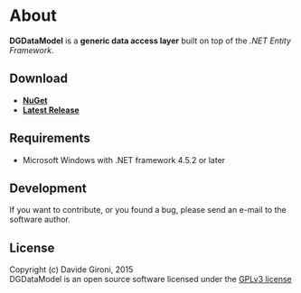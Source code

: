 About
===

**DGDataModel** is a **generic data access layer** built on top of the *.NET Entity Framework*.

## Download

+ **[NuGet](https://www.nuget.org/packages/DG.DataModel)**
+ **[Latest Release](../../releases/latest)**

## Requirements

* Microsoft Windows with .NET framework 4.5.2 or later

## Development

If you want to contribute, or you found a bug, please send an e-mail to the software author.

## License

Copyright (c) Davide Gironi, 2015  
DGDataModel is an open source software licensed under the [GPLv3 license](http://opensource.org/licenses/GPL-3.0)
